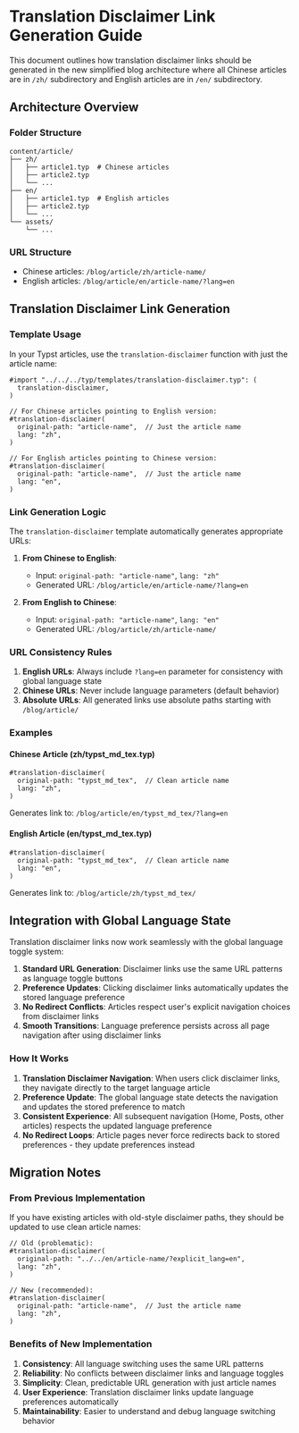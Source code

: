 # Translation Disclaimer Link Generation Guide

This document outlines how translation disclaimer links should be generated in the new simplified blog architecture where all Chinese articles are in `/zh/` subdirectory and English articles are in `/en/` subdirectory.

## Architecture Overview

### Folder Structure
```
content/article/
├── zh/
│   ├── article1.typ  # Chinese articles
│   ├── article2.typ
│   └── ...
├── en/
│   ├── article1.typ  # English articles
│   ├── article2.typ
│   └── ...
└── assets/
    └── ...
```

### URL Structure
- Chinese articles: `/blog/article/zh/article-name/`
- English articles: `/blog/article/en/article-name/?lang=en`

## Translation Disclaimer Link Generation

### Template Usage

In your Typst articles, use the `translation-disclaimer` function with just the article name:

```typst
#import "../../../typ/templates/translation-disclaimer.typ": (
  translation-disclaimer,
)

// For Chinese articles pointing to English version:
#translation-disclaimer(
  original-path: "article-name",  // Just the article name
  lang: "zh",
)

// For English articles pointing to Chinese version:
#translation-disclaimer(
  original-path: "article-name",  // Just the article name  
  lang: "en",
)
```

### Link Generation Logic

The `translation-disclaimer` template automatically generates appropriate URLs:

1. **From Chinese to English**:
   - Input: `original-path: "article-name"`, `lang: "zh"`
   - Generated URL: `/blog/article/en/article-name/?lang=en`

2. **From English to Chinese**:
   - Input: `original-path: "article-name"`, `lang: "en"`
   - Generated URL: `/blog/article/zh/article-name/`

### URL Consistency Rules

1. **English URLs**: Always include `?lang=en` parameter for consistency with global language state
2. **Chinese URLs**: Never include language parameters (default behavior)
3. **Absolute URLs**: All generated links use absolute paths starting with `/blog/article/`

### Examples

#### Chinese Article (zh/typst_md_tex.typ)
```typst
#translation-disclaimer(
  original-path: "typst_md_tex",  // Clean article name
  lang: "zh",
)
```
Generates link to: `/blog/article/en/typst_md_tex/?lang=en`

#### English Article (en/typst_md_tex.typ)
```typst
#translation-disclaimer(
  original-path: "typst_md_tex",  // Clean article name
  lang: "en",
)
```
Generates link to: `/blog/article/zh/typst_md_tex/`

## Integration with Global Language State

Translation disclaimer links now work seamlessly with the global language toggle system:

1. **Standard URL Generation**: Disclaimer links use the same URL patterns as language toggle buttons
2. **Preference Updates**: Clicking disclaimer links automatically updates the stored language preference  
3. **No Redirect Conflicts**: Articles respect user's explicit navigation choices from disclaimer links
4. **Smooth Transitions**: Language preference persists across all page navigation after using disclaimer links

### How It Works

1. **Translation Disclaimer Navigation**: When users click disclaimer links, they navigate directly to the target language article
2. **Preference Update**: The global language state detects the navigation and updates the stored preference to match
3. **Consistent Experience**: All subsequent navigation (Home, Posts, other articles) respects the updated language preference
4. **No Redirect Loops**: Article pages never force redirects back to stored preferences - they update preferences instead

## Migration Notes

### From Previous Implementation

If you have existing articles with old-style disclaimer paths, they should be updated to use clean article names:

```typst
// Old (problematic):
#translation-disclaimer(
  original-path: "../../en/article-name/?explicit_lang=en",
  lang: "zh",
)

// New (recommended):
#translation-disclaimer(
  original-path: "article-name",  // Just the article name
  lang: "zh",
)
```

### Benefits of New Implementation

1. **Consistency**: All language switching uses the same URL patterns
2. **Reliability**: No conflicts between disclaimer links and language toggles  
3. **Simplicity**: Clean, predictable URL generation with just article names
4. **User Experience**: Translation disclaimer links update language preferences automatically
5. **Maintainability**: Easier to understand and debug language switching behavior